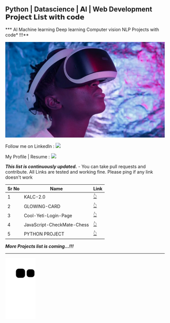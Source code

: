 ## Python | Datascience | 𝗔I | Web Development 𝗣𝗿𝗼𝗷𝗲𝗰𝘁 𝗟𝗶𝘀𝘁 𝘄𝗶𝘁𝗵 𝗰𝗼𝗱𝗲

*** AI Machine learning Deep learning Computer vision NLP Projects with code* !!!**

![](https://github.com/siddhu1919/RESOURCES_DATA/blob/main/Poster.gif)

Follow me on LinkedIn : [![](https://img.shields.io/badge/LinkedIn-0077B5?style=for-the-badge&logo=linkedin&logoColor=white)](https://www.linkedin.com/in/siddharth-g-singh-46b610201)

My Profile | Resume : [![](https://img.shields.io/badge/website-000000?style=for-the-badge&logo=About.me&logoColor=white)](https://siddhu1919.github.io/PROPF23/)

***This list is continuously updated.*** - You can take pull requests and contribute. All Links are tested and working fine. Please ping if any link doesn't work

| Sr No | Name                                                         | Link                                                         |
| ----- | ------------------------------------------------------------ | ------------------------------------------------------------ |
| 1     | KALC-2.0                            | [👆](https://siddhu1919.github.io/KALC-2.0/) |
| 2     | GLOWING-CARD                        | [👆](https://siddhu1919.github.io/GLOWING-CARD/) |
| 3     | Cool-Yeti-Login-Page                | [👆](https://siddhu1919.github.io/Cool-Yeti-Login-Page/)        |
| 4     | JavaScript-CheckMate-Chess          | [👆](https://siddhu1919.github.io/JavaScript-CheckMate-Chess-/) |
| 5     | PYTHON PROJECT                      | [👆](https://siddhu1919.github.io/PYTHON-PROJECTS/) |

***More Projects list is coming...!!!***

---


![snake gif](https://github.com/siddhu1919/siddhu1919/blob/output/github-contribution-grid-snake.svg)
